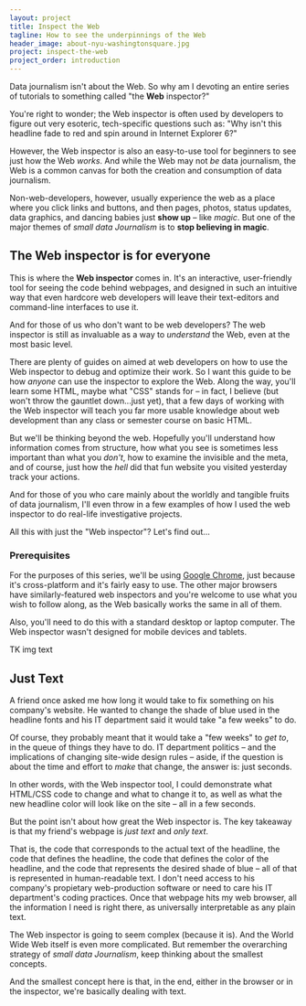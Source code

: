 ```yaml
---
layout: project
title: Inspect the Web
tagline: How to see the underpinnings of the Web
header_image: about-nyu-washingtonsquare.jpg
project: inspect-the-web
project_order: introduction
---
```


Data journalism isn't about the Web. So why am I devoting an entire series of tutorials to something called "the  **Web** inspector?" 

You're right to wonder; the Web inspector is often used by  developers to figure out very esoteric, tech-specific questions such as: "Why isn't this headline fade to red and spin around in Internet Explorer 6?"

However, the Web inspector is also an easy-to-use tool for beginners to see just how the Web *works*. And while the Web may not *be* data journalism, the Web is a common canvas for both the creation and consumption of data journalism.

Non-web-developers, however, usually experience the web as a place where you click links and buttons, and then pages, photos, status updates, data graphics, and dancing babies just **show up** &ndash; like *magic*. But one of the major themes of *small data Journalism* is to **stop believing in magic**.

## The Web inspector is for everyone

This is where the **Web inspector** comes in. It's an interactive, user-friendly tool for seeing the code behind webpages, and designed in such an intuitive way that even hardcore web developers will leave their text-editors and command-line interfaces to use it.

And for those of us who don't want to be web developers? The web inspector is still as invaluable as a way to *understand* the Web, even at the most basic level.

There are plenty of guides on aimed at web developers on how to use the Web inspector to debug and optimize their work. So I want this guide to be how *anyone* can use the inspector to explore the Web. Along the way, you'll learn some HTML, maybe what "CSS" stands for &ndash; in fact, I believe (but won't throw the gauntlet down...just yet), that a few days of working with the Web inspector will teach you far more usable knowledge about web development than any class or semester course on basic HTML.

But we'll be thinking beyond the web. Hopefully you'll understand how information comes from structure, how what you see is sometimes less important than what you *don't*, how to examine the invisible and the meta, and of course, just how the *hell* did that fun website you visited yesterday track your actions.

And for those of you who care mainly about the worldly and tangible fruits of data journalism, I'll even throw in a few examples of how I used the web inspector to do real-life investigative projects.

All this with just the "Web inspector"? Let's find out...

### Prerequisites

For the purposes of this series, we'll be using [Google Chrome](https://www.google.com/intl/en/chrome/browser/), just because it's cross-platform and it's fairly easy to use. The other major browsers have similarly-featured web inspectors and you're welcome to use what you wish to follow along, as the Web basically works the same in all of them.

Also, you'll need to do this with a standard desktop or laptop computer. The Web inspector wasn't designed for mobile devices and tablets.


TK img text

## Just Text

A friend once asked me how long it would take to fix something on his company's website. He wanted to change the shade of blue used in the headline fonts and his IT department said it would take "a few weeks" to do.

Of course, they probably meant that it would take a "few weeks" to *get to*, in the queue of things they have to do. IT department politics &ndash; and the implications of changing site-wide design rules &ndash; aside, if the question is about the time and effort to *make* that change, the answer is: just seconds.

In other words, with the Web inspector tool, I could demonstrate what HTML/CSS code to change and what to change it to, as well as what the new headline color will look like on the site &ndash; all in a few seconds.

But the point isn't about how great the Web inspector is. The key takeaway is that my friend's webpage is *just text* and *only text*. 

That is, the code that corresponds to the actual text of the headline, the code that defines the headline, the code that defines the color of the headline, and the code that represents the desired shade of blue &ndash; all of that is represented in human-readable text. I don't need access to his company's propietary web-production software or need to care his IT department's coding practices. Once that webpage hits my web browser, all the information I need is right there, as universally interpretable as any plain text.

The Web inspector is going to seem complex (because it is). And the World Wide Web itself is even more complicated. But remember the overarching strategy of *small data Journalism*, keep thinking about the smallest concepts.

And the smallest concept here is that, in the end, either in the browser or in the inspector, we're basically dealing with text.




